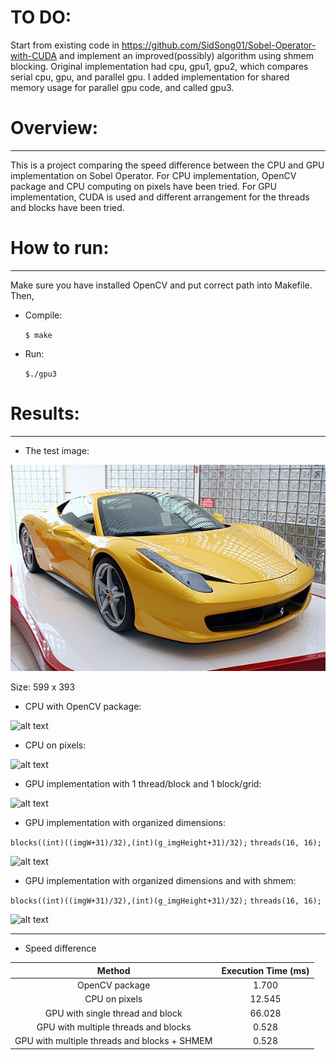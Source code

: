 [//]: # (Image References)

[image1]: ./outputs/cpu.jpg
[image2]: ./outputs/gpu1.jpg
[image3]: ./outputs/gpu2.jpg
[image4]: ./outputs/gpu3.jpg
[image5]: ./outputs/opencv.jpg
[image6]: ./test01.jpg

# TO DO:

Start from existing code in https://github.com/SidSong01/Sobel-Operator-with-CUDA and implement an improved(possibly) algorithm using shmem blocking. Original implementation had cpu, gpu1, gpu2, which compares serial cpu, gpu, and parallel gpu. I added implementation for shared memory usage for parallel gpu code, and called gpu3.
 
# Overview:
---
This is a project comparing the speed difference between the CPU and GPU implementation on Sobel Operator. For CPU implementation, OpenCV package and CPU computing on pixels have been tried. For GPU implementation, CUDA is used and different arrangement for the threads and blocks have been tried.

# How to run:
---
Make sure you have installed OpenCV and put correct path into Makefile. Then, 

* Compile:

	`$ make`

* Run:

	`$./gpu3`

# Results:
---
* The test image: 

![alt text][image6]

Size: 599 x 393

* CPU with OpenCV package:

![alt text][image5]

* CPU on pixels:

![alt text][image1]

* GPU implementation with 1 thread/block and 1 block/grid:

![alt text][image2]

* GPU implementation with organized dimensions:

`blocks((int)((imgW+31)/32),(int)(g_imgHeight+31)/32);`
`threads(16, 16);`

![alt text][image3]

* GPU implementation with organized dimensions and with shmem:

`blocks((int)((imgW+31)/32),(int)(g_imgHeight+31)/32);`
`threads(16, 16);`

![alt text][image4]


----

* Speed difference

| Method       		|     Execution Time (ms)	       | 
|:---------------------:|:---------------------------------------------:| 
| OpenCV package        | 1.700   							| 
| CPU on pixels	| 12.545	|
| GPU with single thread and block | 66.028 		|
| GPU with multiple threads and blocks | 0.528		|
| GPU with multiple threads and blocks + SHMEM | 0.528		|

